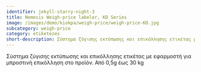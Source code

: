 ```yaml
---
identifier: jekyll-starry-night-3
title: Nemesis Weigh-price labeler, KD Series
image: /images/demo/kiokpa/weigh-price/weigh-price-KD.jpg
subcategory: weigh-price
category: etiketezes
short-description: Σύστημα ζύγισης εκτύπωσης και επικόλλησης ετικέτας με εφαρμοστή για μπροστινή επικόλληση στο προϊόν.
---
```




Σύστημα ζύγισης εκτύπωσης και επικόλλησης ετικέτας με εφαρμοστή για μπροστινή επικόλληση στο προϊόν.
Από 0,5g έως 30 kg
